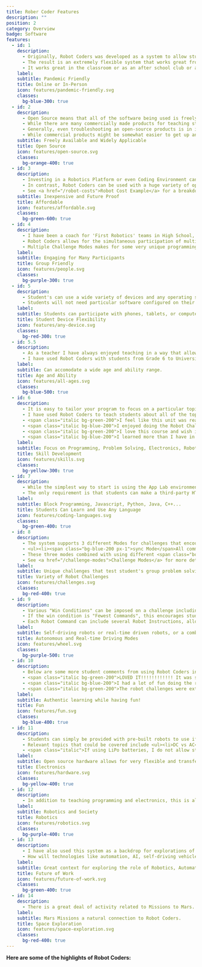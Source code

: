 ```yaml
---
title: Rober Coder Features
description: ""
position: 2
category: Overview
badge: Software
features:
  - id: 1
    description:
      - Originally, Robot Coders was developed as a system to allow students to learn about coding, robotics, and the future of work while working from home during the pandemic.
      - The result is an extremely flexible system that works great from small to large groups of people who are all in-person, or all online, or anything in between!
      - It works great in the classroom or as an after school club or activity.
    label:
    subtitle: Pandemic Friendly
    title: Online or In-Person
    icon: features/pandemic-friendly.svg
    classes:
      bg-blue-300: true
  - id: 2
    description:
      - Open Source means that all of the software being used is freely available and all technical aspects of the hardware and software are published and known.
      - While there are many commercially made products for teaching students about Coding, Robotics, and Electronics, the potential for learning relevant skills is hugely reduced while the cost is higher.
      - Generally, even troubleshooting an open-source products is in itself a valuable learning opportunity. In contrast, trying to fix problems in a commercial system is simply spending time trying to get the product working so the actual learning can happen.
      - While commercial products might be somewhat easier to get up and running, Robot Coders has been made as straightforward as possible. Again, the learning you and your students undertake to get setup is valuable in and of itself and will likely be useful in other contexts.
    subtitle: Freely Available and Widely Applicable
    title: Open Source
    icon: features/open-source.svg
    classes:
      bg-orange-400: true
  - id: 3
    description:
      - Investing in a Robotics Platform or even Coding Environment can be expensive. For example, a single copy of the popular "Lego Mindstorms EV3" set can cost from $500 to $1000. Recently, Lego has announced this Robotics system is being discontinued.
      - In contrast, Robot Coders can be used with a huge variety of open-source platforms, both software and hardware. Examples are provided for very low cost robots built using Arduino UNO with Robot Controller Apps developed by students on the free Code.org website in their App Lab. However, there is many other hardware and software options that would work as well.
      - See <a href="/robot-costs">Robot Cost Example</a> for a breakdown of a sample $50 to $100 robot compatible with Robot Coders.
    subtitle: Inexpensive and Future Proof
    title: Affordable
    icon: features/affordable.svg
    classes:
      bg-green-600: true
  - id: 4
    description:
      - I have been a coach for 'First Robotics' teams in High School, as well as for 'First Lego League' (using Lego Mindstorms EV3). These are awesome programs for teaching students about Robotics, Coding, Team Work and more. However, they are also quite expensive and I find can be limiting in terms of easily getting many students involved in the coding and robotics challenges themselves at the same time.
      - Robot Coders allows for the simultaneous participation of multiple members of a team and multiple teams (again, regardless of location). This allows for a very flexible and engaging platform for students to participate in.
      - Multiple Challenge Modes makes for some very unique programming and team problem-solving opportunities.
    label:
    subtitle: Engaging for Many Participants
    title: Group Friendly
    icon: features/people.svg
    classes:
      bg-purple-300: true
  - id: 5
    description:
      - Student's can use a wide variety of devices and any operating system to create their Robot Driving Apps.
      - Students will not need particular software configured on their devices to develop and participate in Robot Challenges.
    label:
    subtitle: Students can participate with phones, tablets, or computers.
    title: Student Device Flexibility
    icon: features/any-device.svg
    classes:
      bg-red-300: true
  - id: 5.5
    description:
      - As a teacher I have always enjoyed teaching in a way that allows for gifted students to easily extend the tasks at hand while allowing students who struggle in a particular area to still have a sense of accomplishment.
      - I have used Robot Coders with students from Grade 6 to University Level and rarely failed to get a student able to meaningfully participate.
    label:
    subtitle: Can accomodate a wide age and ability range.
    title: Age and Ability
    icon: features/all-ages.svg
    classes:
      bg-blue-500: true
  - id: 6
    description:
      - It is easy to tailor your program to focus on a particular topic (such as Programming). However, there is also huge scope for using Robot Coders to teach other topics.
      - I have used Robot Coders to teach students about all of the topics listed. Below are some of the comments I have received in response.
      - <span class="italic bg-green-200">I feel like this unit was really fun for me. Coding is pretty interesting in technology and shows me how much work and effort goes into making software's and programs.</span>
      - <span class="italic bg-blue-200">I enjoyed doing the Robot Challenges in class. They were competitive and a lot of fun to try. I learned a lot about functions and variables and how to make corrections if I had any mistakes in my code. I enjoyed working with my friends and competing with my classmates, it was also quite amusing when the robots would fall off the edge of the course.</span>
      - <span class="italic bg-green-200">I love this course and wish it could go for longer. It is really fun to control the robots and look at them through the camera and it kinda feels like i just landed something on the moon. I learned a-lot of things and would love to learn more.</span>
      - <span class="italic bg-blue-200">I learned more than I have in the entire school year! I had a lot of pleasure in the robot challenges because I learned to code and I was able to play.</span>
    label:
    subtitle: Focus on Programming, Problem Solving, Electronics, Robotics, Teamwork, Future of Work, Space Exploration in any combination.
    title: Skill Development
    icon: features/skills.svg
    classes:
      bg-yellow-300: true
  - id: 7
    description:
      - While the simplest way to start is using the App Lab environment of Code.org, it is possible to let students use ANY language of their choosing in any programming environment.
      - The only requirement is that students can make a third-party HTTP request from within their environment (which is made even simpler in App Lab by having a built-in function student can call to perform the properly formatted request for them).
    label:
    subtitle: Block Programming, Javascript, Python, Java, C++...
    title: Students Can Learn and Use Any Language
    icon: features/coding-languages.svg
    classes:
      bg-green-400: true
  - id: 8
    description:
      - The system supports 3 different Modes for challenges that encourage different ways of solving the challenges and emphasize team work.
      - <ul><li><span class="bg-blue-200 px-1">sync Mode</span>All commands received by all users are eventually run (queue)</li><li><span class="bg-blue-200 px-1">team Mode</span>Each user can only send one command at a time.</li><li><span class="bg-blue-200 px-1">reject Mode</span>All commands received are rejected unless no command is currently running.</li></ul>
      - These three modes combined with using different <span class="bold">Win Conditions</span> create very different problem solving challenges.
      - See <a href="/challenge-modes">Challenge Modes</a> for more details.
    label:
    subtitle: Unique challenges that test student's group problem solving in many ways.
    title: Variety of Robot Challenges
    icon: features/challenges.svg
    classes:
      bg-red-400: true
  - id: 9
    description:
      - Various "Win Conditions" can be imposed on a challenge including fastest, least number of commands, and fewest rejected commands (team work).
      - If the win condition is "Fewest Commands", this encourages students to try to program their robot efficiently and drive co-operatively.
      - Each Robot Command can include several Robot Instructions, allowing for one command to put the robot into an essentially "Autonomous Driving Mode" while it completes the list of instructions. See <a href="/robot-api">Robot API</a> for more details.
    label:
    subtitle: Self-driving robots or real-time driven robots, or a combination of the two!
    title: Autonomous and Real-time Driving Modes
    icon: features/wheel.svg
    classes:
      bg-purple-500: true
  - id: 10
    description:
      - Below are some more student comments from using Robot Coders in a class.
      - <span class="italic bg-green-200">LOVED IT!!!!!!!!!!!! It was so much fun, and though sometimes challenging, but rewarding. I think that more challenges (driving) would be great, and if we could be with different groups IF WE HAVE MORE TIME. Overall I think this is the funnest (it's a word) activity this whole school year, just wish that we had more times with it.</span>
      - <span class="italic bg-blue-200">I had a lot of fun doing the robot challenge. I really enjoyed my team and the racing. I learned that communicating with my team made a large difference to the way that we raced. So I usually called my team mates when racing started.</span>
      - <span class="italic bg-green-200">The robot challenges were extremely fun, especially with the videos and exploration of future technology and space. I learned to understand the syntax of JavaScript and the similarities and differences it has to previous programming languages. I enjoyed the competition part of programming a rover on 'Mars', especially team mode where the class used teamwork to suceed.</span>
    label:
    subtitle: Authentic learning while having fun!
    title: Fun
    icon: features/fun.svg
    classes:
      bg-blue-400: true
  - id: 11
    description:
      - Students can simply be provided with pre-built robots to use if focussing on programming, challenges, automation and the future of work, etc. However, it is also a great platform for teaching electronics.
      - Relevant topics that could be covered include <ul><li>DC vs AC</li> <li>Circuits</li> <li>Breadboards</li> <li>Resistors</li> <li>Integrated Circuits (ICs)</li> <li>Battery Types</li> <li>Energy Storage</li> <li>Motors</li> <li>Motor Controllers</li> <li>Microcontrollers</li> </ul>
      - <span class="italic">If using LiPo batteries, I do not allow students to hook up batteries until everything is working properly using a USB powered connection. Accidental short circuiting of a LiPo can be dangerous. Other less powerful batteries are also an option.</span>
    label:
    subtitle: Open source hardware allows for very flexible and transferable learning.
    title: Electronics
    icon: features/hardware.svg
    classes:
      bg-yellow-400: true
  - id: 12
    description:
      - In addition to teaching programming and electronics, this is also a great platform to include a general discussion of Robotics including how it is affecting industry and society.
    label:
    subtitle: Robotics and Society
    title: Robotics
    icon: features/robotics.svg
    classes:
      bg-purple-400: true
  - id: 13
    description:
      - I have also used this system as a backdrop for explorations of technology and the Future of Work.
      - How will technologies like automation, AI, self-driving vehicles, etc. affect the furture of work?
    label:
    subtitle: Great context for exploring the role of Robotics, Automation, AI and the Future of Work.
    title: Future of Work
    icon: features/future-of-work.svg
    classes:
      bg-green-400: true
  - id: 14
    description:
      - There is a great deal of activity related to Missions to Mars. The online nature of Robot Coders, as well as the autonomous driving potential, makes this a great platform for linking to Space Exploration topics.
    label:
    subtitle: Mars Missions a natural connection to Robot Coders.
    title: Space Exploration
    icon: features/space-exploration.svg
    classes:
      bg-red-400: true
---
```


**Here are some of the highlights of Robot Coders:**

<features-grid :features="features"></features-grid>
